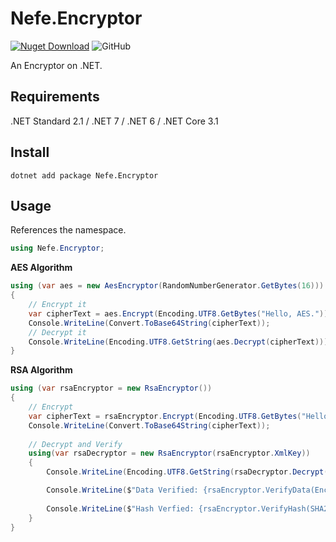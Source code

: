 # Nefe.Encryptor

[![Nuget Download](https://img.shields.io/nuget/dt/Nefe.Encryptor?style=flat-square)](https://www.nuget.org/packages/Nefe.Encryptor/) ![GitHub](https://img.shields.io/github/license/ReturnNefe/Encryptor?style=flat-square)

An Encryptor on .NET.

## Requirements

.NET Standard 2.1 / .NET 7 / .NET 6 / .NET Core 3.1

## Install

```shell
dotnet add package Nefe.Encryptor
```

## Usage

References the namespace.

```csharp
using Nefe.Encryptor;
```

**AES Algorithm**

```csharp
using (var aes = new AesEncryptor(RandomNumberGenerator.GetBytes(16)))
{
    // Encrypt it
    var cipherText = aes.Encrypt(Encoding.UTF8.GetBytes("Hello, AES."));
    Console.WriteLine(Convert.ToBase64String(cipherText));
    // Decrypt it
    Console.WriteLine(Encoding.UTF8.GetString(aes.Decrypt(cipherText)));
}
```

**RSA Algorithm**
```csharp
using (var rsaEncryptor = new RsaEncryptor())
{
    // Encrypt
    var cipherText = rsaEncryptor.Encrypt(Encoding.UTF8.GetBytes("Hello, RSA."));
    Console.WriteLine(Convert.ToBase64String(cipherText));
    
    // Decrypt and Verify
    using(var rsaDecryptor = new RsaEncryptor(rsaEncryptor.XmlKey))
    {
        Console.WriteLine(Encoding.UTF8.GetString(rsaDecryptor.Decrypt(cipherText)));

        Console.WriteLine($"Data Verified: {rsaEncryptor.VerifyData(Encoding.UTF8.GetBytes("nefe"), rsaDecryptor.Sign(Encoding.UTF8.GetBytes("rsa")))}");
        
        Console.WriteLine($"Hash Verfied: {rsaEncryptor.VerifyHash(SHA256.Create().ComputeHash(Encoding.UTF8.GetBytes("rsa")), rsaDecryptor.Sign(Encoding.UTF8.GetBytes("rsa")))}");
    }
}
```

